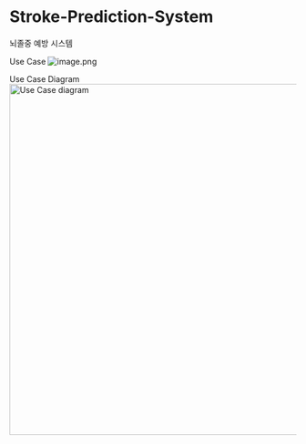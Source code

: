 # Stroke-Prediction-System
뇌졸중 예방 시스템

Use Case 
![image.png](attachment:e577056b-fe78-475d-924f-d72c49a48e9a:image.png)

Use Case Diagram
<img width="685" height="616" alt="Use Case diagram" src="https://github.com/user-attachments/assets/4a87f8c0-220a-4ba1-b958-5267b579a18d" />
